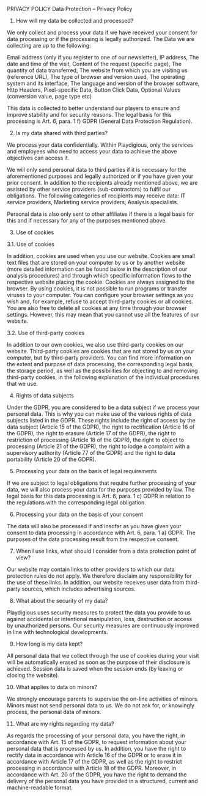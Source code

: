 PRIVACY POLICY
Data Protection – Privacy Policy


 

1. How will my data be collected and processed?

We only collect and process your data if we have received your consent for data processing or if the processing is legally authorized. The Data we are collecting are up to the following:

Email address (only if you register to one of our newsletter), IP address, The date and time of the visit, Content of the request (specific page), The quantity of data transferred, The website from which you are visiting us (reference URL), The type of browser and version used, The operating system and its interface, The language and version of the browser software, Http Headers, Pixel-specific Data, Button Click Data, Optional Values (conversion value, page type etc)

This data is collected to better understand our players to ensure and improve stability and for security reasons. The legal basis for this processing is Art. 6, para. 1 f) GDPR (General Data Protection Regulation).

 

2. Is my data shared with third parties?

We process your data confidentially. Within Playdigious, only the services and employees who need to access your data to achieve the above objectives can access it.

We will only send personal data to third parties if it is necessary for the aforementioned purposes and legally authorized or if you have given your prior consent.
In addition to the recipients already mentioned above, we are assisted by other service providers (sub-contractors) to fulfil our obligations. The following categories of recipients may receive data: IT service providers, Marketing service providers, Analysis specialists.

Personal data is also only sent to other affiliates if there is a legal basis for this and if necessary for any of the purposes mentioned above.

 

 

3. Use of cookies

3.1. Use of cookies

In addition, cookies are used when you use our website. Cookies are small text files that are stored on your computer by us or by another website (more detailed information can be found below in the description of our analysis procedures) and through which specific information flows to the respective website placing the cookie. Cookies are always assigned to the browser. By using cookies, it is not possible to run programs or transfer viruses to your computer.
You can configure your browser settings as you wish and, for example, refuse to accept third-party cookies or all cookies. You are also free to delete all cookies at any time through your browser settings. However, this may mean that you cannot use all the features of our website.

3.2. Use of third-party cookies

In addition to our own cookies, we also use third-party cookies on our website. Third-party cookies are cookies that are not stored by us on your computer, but by third-party providers. You can find more information on the extent and purpose of data processing, the corresponding legal basis, the storage period, as well as the possibilities for objecting to and removing third-party cookies, in the following explanation of the individual procedures that we use.


4. Rights of data subjects

Under the GDPR, you are considered to be a data subject if we process your personal data. This is why you can make use of the various rights of data subjects listed in the GDPR. These rights include the right of access by the data subject (Article 15 of the GDPR), the right to rectification (Article 16 of the GDPR), the right to erasure (Article 17 of the GDPR), the right to restriction of processing (Article 18 of the GDPR), the right to object to processing (Article 21 of the GDPR), the right to lodge a complaint with a supervisory authority (Article 77 of the GDPR) and the right to data portability (Article 20 of the GDPR).

 

5. Processing your data on the basis of legal requirements

If we are subject to legal obligations that require further processing of your data, we will also process your data for the purposes provided by law. The legal basis for this data processing is Art. 6, para. 1 c) GDPR in relation to the regulations with the corresponding legal obligation.

 

6. Processing your data on the basis of your consent

The data will also be processed if and insofar as you have given your consent to data processing in accordance with Art. 6, para. 1 a) GDPR. The purposes of the data processing result from the respective consent.

 

7.  When I use links, what should I consider from a data protection point of view?

Our website may contain links to other providers to which our data protection rules do not apply. We therefore disclaim any responsibility for the use of these links. In addition, our website receives user data from third-party sources, which includes advertising sources.

 

8. What about the security of my data?

Playdigious uses security measures to protect the data you provide to us against accidental or intentional manipulation, loss, destruction or access by unauthorized persons. Our security measures are continuously improved in line with technological developments.

 

9. How long is my data kept?

All personal data that we collect through the use of cookies during your visit will be automatically erased as soon as the purpose of their disclosure is achieved. Session data is saved when the session ends (by leaving or closing the website).

 

10. What applies to data on minors?

We strongly encourage parents to supervise the on-line activities of minors. Minors must not send personal data to us. We do not ask for, or knowingly process, the personal data of minors.

 

11. What are my rights regarding my data?

As regards the processing of your personal data, you have the right, in accordance with Art. 15 of the GDPR, to request information about your personal data that is processed by us. In addition, you have the right to rectify data in accordance with Article 16 of the GDPR or to erase it in accordance with Article 17 of the GDPR, as well as the right to restrict processing in accordance with Article 18 of the GDPR. Moreover, in accordance with Art. 20 of the GDPR, you have the right to demand the delivery of the personal data you have provided in a structured, current and machine-readable format.
